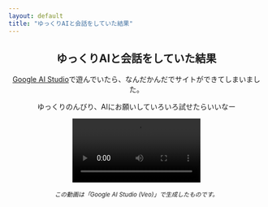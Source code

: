 ```yaml
---
layout: default
title: "ゆっくりAIと会話をしていた結果"
---
```


<article style="text-align: center;">
  <h2>ゆっくりAIと会話をしていた結果</h2>
  <p><a href="https://aistudio.google.com/">Google AI Studio</a>で遊んでいたら、なんだかんだでサイトができてしまいました。</p>
  <p>ゆっくりのんびり、AIにお願いしていろいろ試せたらいいなー</p>
  <video width="50%" controls>
    <source src="/videos/video_generation1.mp4" type="video/mp4">
    お使いのブラウザは動画の再生に対応していません。
  </video>
  <p><small><em>この動画は「Google AI Studio (Veo)」で生成したものです。</em></small></p>
</article>
